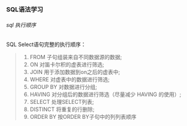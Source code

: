 ### SQL语法学习

###### sql 执行顺序

 SQL Select语句完整的执行顺序： 
> 1. FROM 子句组装来自不同数据源的数据;
> 2. ON 对笛卡尔积的虚表进行筛选;
> 3. JOIN 用于添加数据到on之后的虚表中;
> 4. WHERE 对虚表中的数据进行筛选;
> 5. GROUP BY 对数据进行分组;
> 6. HAVING 对分组后的数据进行筛选（尽量减少 HAVING 的使用）;
> 7. SELECT 处理SELECT列表;
> 8. DISTINCT 将重复的行删除;
> 9. ORDER BY 按ORDER BY子句中的列列表顺序
